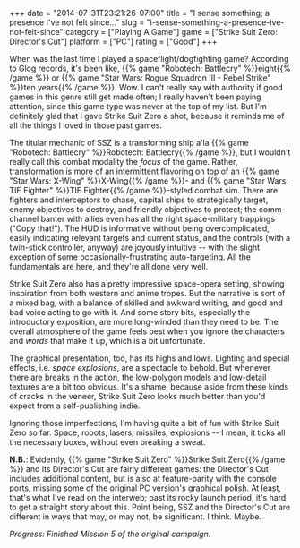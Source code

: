 +++
date = "2014-07-31T23:21:26-07:00"
title = "I sense something; a presence I've not felt since..."
slug = "i-sense-something-a-presence-ive-not-felt-since"
category = ["Playing A Game"]
game = ["Strike Suit Zero: Director's Cut"]
platform = ["PC"]
rating = ["Good"]
+++

When was the last time I played a spaceflight/dogfighting game?  According to Glog records, it's been like, {{% game "Robotech: Battlecry" %}}eight{{% /game %}} or {{% game "Star Wars: Rogue Squadron III - Rebel Strike" %}}ten years{{% /game %}}.  Wow.  I can't really say with authority if good games in this genre still get made often; I really haven't been paying attention, since this game type was never at the top of my list.  But I'm definitely glad that I gave Strike Suit Zero a shot, because it reminds me of all the things I loved in those past games.

The titular mechanic of SSZ is a transforming ship a'la {{% game "Robotech: Battlecry" %}}Robotech: Battlecry{{% /game %}}, but I wouldn't really call this combat modality the <i>focus</i> of the game.  Rather, transformation is more of an intermittent flavoring on top of an {{% game "Star Wars: X-Wing" %}}X-Wing{{% /game %}}- and {{% game "Star Wars: TIE Fighter" %}}TIE Fighter{{% /game %}}-styled combat sim.  There are fighters and interceptors to chase, capital ships to strategically target, enemy objectives to destroy, and friendly objectives to protect; the comm-channel banter with allies even has all the right space-military trappings ("Copy that!").  The HUD is informative without being overcomplicated, easily indicating relevant targets and current status, and the controls (with a twin-stick controller, anyway) are joyously intuitive -- with the slight exception of some occasionally-frustrating auto-targeting.  All the fundamentals are here, and they're all done very well.

Strike Suit Zero also has a pretty impressive space-opera setting, showing inspiration from both western and anime tropes.  But the narrative is sort of a mixed bag, with a balance of skilled and awkward writing, and good and bad voice acting to go with it.  And some story bits, especially the introductory exposition, are more long-winded than they need to be.  The overall atmosphere of the game feels best when you ignore the characters and <i>words</i> that make it up, which is a bit unfortunate.

The graphical presentation, too, has its highs and lows.  Lighting and special effects, i.e. <i>space explosions</i>, are a spectacle to behold.  But whenever there are breaks in the action, the low-polygon models and low-detail textures are a bit too obvious.  It's a shame, because aside from these kinds of cracks in the veneer, Strike Suit Zero looks much better than you'd expect from a self-publishing indie.

Ignoring those imperfections, I'm having quite a bit of fun with Strike Suit Zero so far.  Space, robots, lasers, missiles, explosions -- I mean, it ticks all the necessary boxes, without even breaking a sweat.

<b>N.B.</b>: Evidently, {{% game "Strike Suit Zero" %}}Strike Suit Zero{{% /game %}} and its Director's Cut are fairly different games: the Director's Cut includes additional content, but is also at feature-parity with the console ports, missing some of the original PC version's graphical polish.  At least, that's what I've read on the interweb; past its rocky launch period, it's hard to get a straight story about this.  Point being, SSZ and the Director's Cut are different in ways that may, or may not, be significant.  I think.  Maybe.

<i>Progress: Finished Mission 5 of the original campaign.</i>